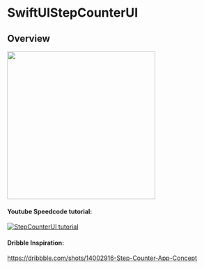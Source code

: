 # SwiftUIStepCounterUI

## Overview

<p float="left">
<img src="https://github.com/kazimunshimun/SwiftUIStepCounterUI/raw/master/stepCounter.gif" width="340">
</p>


#### Youtube Speedcode tutorial:
[![StepCounterUI tutorial](http://img.youtube.com/vi/SnqYTu7MPM0/0.jpg)](https://youtu.be/SnqYTu7MPM0)
#### Dribble Inspiration:
https://dribbble.com/shots/14002916-Step-Counter-App-Concept
